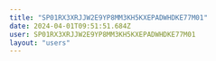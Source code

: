 ```yaml
---
title: "SP01RX3XRJJW2E9YP8MM3KH5KXEPADWHDKE77M01"
date: 2024-04-01T09:51:51.684Z
user: SP01RX3XRJJW2E9YP8MM3KH5KXEPADWHDKE77M01
layout: "users"
---
```

    